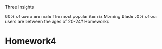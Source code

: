 Three Insights

86% of users are male
The most popular item is Morning Blade 
50% of our users are  between the ages of 20-24# Homework4
# Homework4
